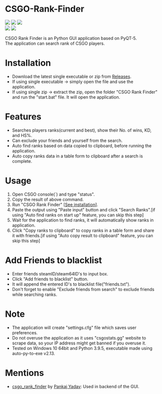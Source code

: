 # CSGO-Rank-Finder
[![](https://img.shields.io/github/v/release/Porvil/CSGO-Rank-Finder?color=green)](https://github.com/Porvil/CSGO-Rank-Finder/releases/tag/v1.0)
[![](https://img.shields.io/tokei/lines/github/Porvil/CSGO-Rank-Finder?color=green)]()
[![](https://img.shields.io/github/downloads/Porvil/CSGO-Rank-Finder/total?color=green)]()
\
[![](https://img.shields.io/github/repo-size/Porvil/CSGO-Rank-Finder)]()
[![](https://img.shields.io/github/languages/code-size/Porvil/CSGO-Rank-Finder)]()

CSGO Rank Finder is an Python GUI application based on PyQT-5.\
The application can search rank of CSGO players.

# Installation

- Download the latest single executable or zip from [Releases](https://github.com/Porvil/CSGO-Rank-Finder/releases).
- If using single executable -> simply open the file and use the application.
- If using single zip -> extract the zip, open the folder "CSGO Rank Finder" and run the "start.bat" file. It will open the application.

# Features

- Searches players ranks(current and best), show their No. of wins, KD, and HS%.
- Can exclude your friends and yourself from the search.
- Auto find ranks based on data copied to clipboard, before running the application.
- Auto copy ranks data in a table form to clipboard after a search is complete.

# Usage

1. Open CSGO console(`) and type "status".
2. Copy the result of above command.
3. Run "CSGO Rank Finder" [[See installation](https://github.com/Porvil/CSGO-Rank-Finder#installation)].
4. Paste the output using "Paste input" button and click "Search Ranks".[if using "Auto find ranks on start up" feature, you can skip this step]
5. Wait for the application to find ranks, it will automatically show ranks in application.
6. Click "Copy ranks to clipboard" to copy ranks in a table form and share it with friends.[if using "Auto copy result to clipboard" feature, you can skip this step]

# Add Friends to blacklist

- Enter friends steamID/steam64ID's to input box.
- Click "Add friends to blacklist" button.
- It will append the entered ID's to blacklist file("friends.txt").
- Don't forget to enable "Exclude friends from search" to exclude friends while searching ranks.

# Note

- The application will create "settings.cfg" file which saves user preferences.
- Do not overuse the application as it uses "csgostats.gg" website to scrape data, so your IP address might get banned if you overuse it.
- Tested on Windows 10 64bit and Python 3.9.5, executable made using auto-py-to-exe v2.13.

# Mentions

- [csgo_rank_finder](https://github.com/PankajzYadav/csgo_rank_finder) by [Pankaj Yadav](https://github.com/PankajzYadav): Used in backend of the GUI.
